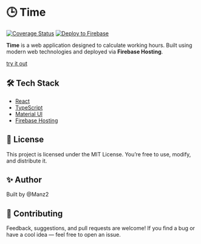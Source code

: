 # 🕒 Time

[![Coverage Status](https://coveralls.io/repos/github/Manz2/time/badge.svg?branch=main)](https://coveralls.io/github/Manz2/time?branch=main)
[![Deploy to Firebase](https://github.com/Manz2/time/actions/workflows/deploy.yaml/badge.svg)](https://github.com/Manz2/time/actions/workflows/deploy.yaml)

**Time** is a web application designed to calculate working hours. Built using modern web technologies and deployed via **Firebase Hosting**.

[try it out](https://time.gm25.software/)


## 🛠️ Tech Stack

- [React](https://reactjs.org/)
- [TypeScript](https://www.typescriptlang.org/)
- [Material UI](https://mui.com/)
- [Firebase Hosting](https://firebase.google.com/)

## 📄 License
This project is licensed under the MIT License. You’re free to use, modify, and distribute it.


## ✨ Author
Built by @Manz2


## 🤝 Contributing
Feedback, suggestions, and pull requests are welcome! If you find a bug or have a cool idea — feel free to open an issue.
